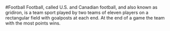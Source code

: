 #Football
Football, called U.S. and Canadian football, and also known as gridiron, is a team sport played by two teams of eleven players on a rectangular field with goalposts at each end. At the end of a game the team with the most points wins.